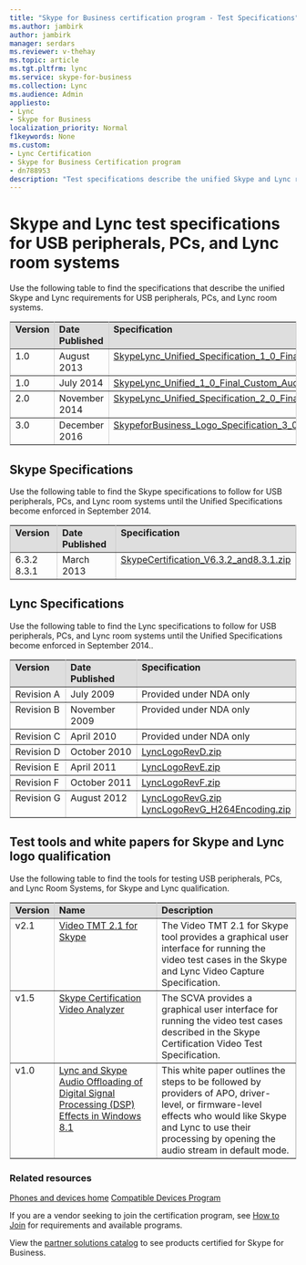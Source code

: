 ```yaml
---
title: "Skype for Business certification program - Test Specifications"
ms.author: jambirk
author: jambirk
manager: serdars
ms.reviewer: v-thehay
ms.topic: article
ms.tgt.pltfrm: lync
ms.service: skype-for-business
ms.collection: Lync
ms.audience: Admin
appliesto:
- Lync
- Skype for Business 
localization_priority: Normal
f1keywords: None
ms.custom:
- Lync Certification
- Skype for Business Certification program
- dn788953
description: "Test specifications describe the unified Skype and Lync requirements for USB peripherals, PCs, and Lync room systems, plus links to test tools and white papers."
---
```



# Skype and Lync test specifications for USB peripherals, PCs, and Lync room systems

Use the following table to find the specifications that describe the unified Skype and Lync requirements for USB peripherals, PCs, and Lync room systems.
<table border="1" bordercolor="#CCCCCC" cellpadding="5" cellspacing="0" class="grid" style="border-collapse:collapse" width="75%" xmlns="http://www.w3.org/1999/xhtml">
	<colgroup>
		<col width="75" />
		<col width="100" />
		<col width="100" />
	</colgroup>
	<tr align="left" bgcolor="#DEDEDE" valign="top">
		<td><strong>Version</strong></td>
		<td><strong>Date Published</strong></td>
		<td><strong>Specification</strong></td>
	</tr>
	<tr align="left" valign="top">
		<td>1.0</td>
		<td>August 2013</td>
		<td><a href="http://download.microsoft.com/download/0/8/7/087ECA26-58AF-41CA-BD1B-8F12BB85E179/SkypeLync_Unified_Specification_1_0_Final.zip">SkypeLync_Unified_Specification_1_0_Final.zip</a></td>
	</tr>
	<tr align="left" valign="top">
		<td>1.0</td>
		<td>July 2014</td>
		<td><a href="http://download.microsoft.com/download/A/3/E/A3E43918-F8D5-467A-98B1-475F304FC53D/SkypeLync_Unified_1_0_Final_Custom_Audio_Processing.zip">SkypeLync_Unified_1_0_Final_Custom_Audio_Processing.zip</a></td>
	</tr>
	<tr align="left" valign="top">
		<td>2.0</td>
		<td>November 2014</td>
		<td><a href="http://download.microsoft.com/download/1/D/0/1D0E0CEB-2B30-4303-B3B2-70E331491FB1/Skype_Lync_Unified_Specifications_V2.zip">SkypeLync_Unified_Specification_2_0_Final.zip</a></td>
	</tr>
	<tr align="left" valign="top">
		<td>3.0</td>
		<td>December 2016</td>
		<td><a href="http://download.microsoft.com/download/E/1/0/E108B62D-C15D-4C45-874F-42E785B10B99/SkypeforBusiness_Logo_3_0.zip">SkypeforBusiness_Logo_Specification_3_0.zip</a></td>
	</tr>
</table>


## Skype Specifications
Use the following table to find the Skype specifications to follow for USB peripherals, PCs, and Lync room systems until the Unified Specifications become enforced in September 2014.<!-- consider rewriting to "were enforced" or "became enforced" as this will unfairly date the current topic. Possibly delete that last phrase now? -->

<table border="1" bordercolor="#CCCCCC" cellpadding="5" cellspacing="0" class="grid" style="border-collapse:collapse" width="100%" xmlns="http://www.w3.org/1999/xhtml">
	<colgroup>
		<col width="100" />
		<col width="130" />
		<col width="*" />
	</colgroup>
	<tr align="left" bgcolor="#DEDEDE" valign="top">
		<td><strong>Version</strong></td>
		<td><strong>Date Published</strong></td>
		<td><strong>Specification</strong></td>
	</tr>
	<tr align="left" valign="top">
		<td>6.3.2<br />8.3.1</td>
		<td>March 2013</td>
		<td><a href="http://download.microsoft.com/download/0/8/7/087ECA26-58AF-41CA-BD1B-8F12BB85E179/SkypeCertification_V6.3.2_and8.3.1.zip">SkypeCertification_V6.3.2_and8.3.1.zip</a></td>
	</tr>
</table>


## Lync Specifications
Use the following table to find the Lync specifications to follow for USB peripherals, PCs, and Lync room systems until the Unified Specifications become enforced in September 2014..<!-- consider rewriting to "were enforced" or "became enforced" as this will unfairly date the current topic. Possibly delete that last phrase now? -->
<table border="1" bordercolor="#CCCCCC" cellpadding="5" cellspacing="0" class="grid" style="border-collapse:collapse" width="100%" xmlns="http://www.w3.org/1999/xhtml">
	<colgroup>
		<col width="100" />
		<col width="130" />
		<col width="*" />
	</colgroup>
	<tr align="left" bgcolor="#DEDEDE" valign="top">
		<td><strong>Version</strong></td>
		<td><strong>Date Published</strong></td>
		<td><strong>Specification</strong></td>
	</tr>
	<tr align="left" valign="top">
		<td>Revision A</td>
		<td>July 2009</td>
		<td>Provided under NDA only</td>
	</tr>
	<tr align="left" valign="top">
		<td>Revision B</td>
		<td>November 2009</td>
		<td>Provided under NDA only</td>
	</tr>
	<tr align="left" valign="top">
		<td>Revision C</td>
		<td>April 2010</td>
		<td>Provided under NDA only</td>
	</tr>
	<tr align="left" valign="top">
		<td>Revision D</td>
		<td>October 2010</td>
		<td><a href="http://download.microsoft.com/download/3/0/6/306D68D9-6D56-4ECD-A0CD-143431419290/LyncLogoRevD.zip">LyncLogoRevD.zip</a></td>
	</tr>
	<tr align="left" valign="top">
		<td>Revision E</td>
		<td>April 2011</td>
		<td><a href="http://download.microsoft.com/download/3/0/6/306D68D9-6D56-4ECD-A0CD-143431419290/LyncLogoRevE.zip">LyncLogoRevE.zip</a></td>
	</tr>
	<tr align="left" valign="top">
		<td>Revision F</td>
		<td>October 2011</td>
		<td><a href="http://download.microsoft.com/download/3/0/6/306D68D9-6D56-4ECD-A0CD-143431419290/LyncLogoRevF.zip">LyncLogoRevF.zip</a></td>
	</tr>
	<tr align="left" valign="top">
		<td>Revision G</td>
		<td>August 2012</td>
		<td><a href="http://download.microsoft.com/download/3/0/6/306D68D9-6D56-4ECD-A0CD-143431419290/LyncLogoRevG.zip">LyncLogoRevG.zip</a><br /><a href="http://download.microsoft.com/download/3/0/6/306D68D9-6D56-4ECD-A0CD-143431419290/LyncLogoRevG_H264Encoding.zip">LyncLogoRevG_H264Encoding.zip</a></td>
	</tr>
</table>


## Test tools and white papers for Skype and Lync logo qualification
Use the following table to find the tools for testing USB peripherals, PCs, and Lync Room Systems, for Skype and Lync qualification.</p>

<table border="1" bordercolor="#CCCCCC" cellpadding="5" cellspacing="0" class="grid" style="border-collapse:collapse" width="100%" xmlns="http://www.w3.org/1999/xhtml">
	<colgroup>
		<col width="50" />
		<col width="180" />
		<col width="*" />
	</colgroup>
	<tr align="left" bgcolor="#DEDEDE" valign="top">
		<td><strong>Version</strong></td>
		<td><strong>Name</strong></td>
		<td><strong>Description</strong></td>
	</tr>
	<tr align="left" valign="top">
		<td>v2.1</td>
		<td><a href="http://www.microsoft.com/download/details.aspx?id=43372" title="Link to download the video test tool for the Skype and Lync logo program.">Video TMT 2.1 for Skype</a></td>
		<td>The Video TMT 2.1 for Skype tool provides a graphical user interface for running the video test cases in the Skype and Lync Video Capture Specification.</td>
	</tr>
	<tr align="left" valign="top">
		<td>v1.5</td>
		<td><a href="http://download.microsoft.com/download/8/3/F/83FE9F88-817B-4663-929F-B7F7F4A9257C/SkypeCertificationVideoAnalyzer.msi" title="Link to download the Skype Certification Video Analyzer tool.">Skype Certification Video Analyzer</a></td>
		<td>The SCVA provides a graphical user interface for running the video test cases described in the Skype Certification Video Test Specification.</td>
	</tr>
	<tr align="left" valign="top">
		<td>v1.0</td>
		<td><a href="http://download.microsoft.com/download/7/C/1/7C1C33EC-748A-477D-B250-6D90A0E0AA08/Lync and Skype Audio Offloading of Digital Signal Processing Effects in Windows 8-1.pdf" title="Link to download the Lync and Skype Audio Offloading of Digital Signal Processing (DSP) Effects in Windows 8.1 white paper.">Lync and Skype Audio Offloading of Digital Signal Processing (DSP) Effects in Windows 8.1</a></td>
		<td>This white paper outlines the steps to be followed by providers of APO, driver-level, or firmware-level effects who would like Skype and Lync to use their processing by opening the audio stream in default mode.</td>
	</tr>
</table>

### Related resources 
<!-- note that the compatible devices progr is a technet doc that I'm working on next-->
[Phones and devices home](devices-ip-phones.md)
[Compatible Devices Program](https://technet.microsoft.com/en-us/office/dn788951#compatibledevices)

If you are a vendor seeking to join the certification program, see [How to Join](how-to-join.md) for requirements and available programs.

View the [partner solutions catalog](http://partnersolutions.skypeforbusiness.com/solutionscatalog/) to see products certified for Skype for Business.
